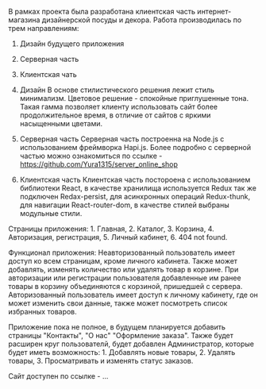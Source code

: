 В рамках проекта была разработана клиентская часть интернет-магазина дизайнерской посуды и декора.
Работа производилась по трем направлениям:
1. Дизайн будущего приложения
2. Серверная часть
3. Клиентская чать

1. Дизайн
В основе стилистического решения лежит стиль минимализм. Цветовое решение - спокойные приглушенные тона. Такая гамма позволяет клиенту использовать сайт более продолжительное время, в отличие от сайтов с яркими насыщенными цветами.

2. Серверная часть
Серверная часть построенна на Node.js с использованием фреймворка Hapi.js.
Более подробно с серверной частью можно ознакомиться по ссылке - https://github.com/Yura1315/server_online_shop

3. Клиентская часть
Клиентская часть постороена с использованием библиотеки React, в качестве хранилища используется Redux так же подключен Redax-persist, для асинхронных операций Redux-thunk, для навигации React-router-dom, в качестве стилей выбраны модульные стили.

Страницы приложения: 1. Главная, 2. Каталог, 3. Корзина, 4. Авторизация, регистрация, 5. Личный кабинет, 6. 404 not found.

Функционал приложения:
Неавторизованный пользователь имеет доступ ко всем страницам, кроме личного кабинета. Также может добавлять, изменять количество или удалять товар в корзине. При авторизации или регистрации пользователя добавленные им ранее товары в корзину объединяются с корзиной, пришедшей с сервера.
Авторизованный пользователь имеет доступ к личному кабинету, где он может изменить свои данные, также может посмотреть список избранных товаров.


Приложение пока не полное, в будущем планируется добавить страницы "Контакты", "О нас" "Оформление заказа". Также будет расширен круг пользователй, будет добавлен Администратор, которые будет иметь возможность: 1. Добавлять новые товары, 2. Удалять товары, 3. Просматривать и изменять статус заказов.

Сайт доступен по ссылке - ...
